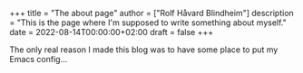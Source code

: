 +++
title = "The about page"
author = ["Rolf Håvard Blindheim"]
description = "This is the page where I'm supposed to write something about myself."
date = 2022-08-14T00:00:00+02:00
draft = false
+++

The only real reason I made this blog was to have some place to put my Emacs config...
